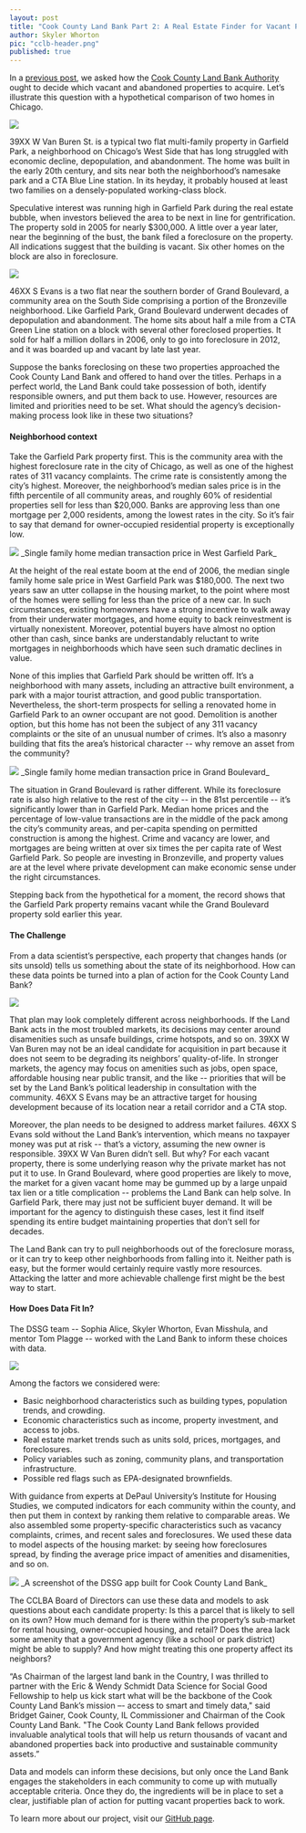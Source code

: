 ```yaml
---
layout: post
title: "Cook County Land Bank Part 2: A Real Estate Finder for Vacant Properties"
author: Skyler Whorton
pic: "cclb-header.png"
published: true
---
```

In a [previous post](http://dssg.uchicago.edu/2013/07/11/cook-county-land-bank.html), we asked how the [Cook County Land Bank Authority](http://www.cookcountylandbank.org/) ought to decide which vacant and abandoned properties to acquire. Let’s illustrate this question with a hypothetical comparison of two homes in Chicago.

<img src="/img/posts/cclb-home1.png">

39XX W Van Buren St. is a typical two flat multi-family property in Garfield Park, a neighborhood on Chicago’s West Side that has long struggled with economic decline, depopulation, and abandonment. The home was built in the early 20th century, and sits near both the neighborhood’s namesake park and a CTA Blue Line station. In its heyday, it probably housed at least two families on a densely-populated working-class block. 

Speculative interest was running high in Garfield Park during the real estate bubble, when investors believed the area to be next in line for gentrification. The property sold in 2005 for nearly $300,000. A little over a year later, near the beginning of the bust, the bank filed a foreclosure on the property. All indications suggest that the building is vacant. Six other homes on the block are also in foreclosure.

<img src="/img/posts/cclb-home2.png">

46XX S Evans is a two flat near the southern border of Grand Boulevard, a community area on the South Side comprising a portion of the Bronzeville neighborhood. Like Garfield Park, Grand Boulevard underwent decades of depopulation and abandonment. The home sits about half a mile from a CTA Green Line station on a block with several other foreclosed properties. It sold for half a million dollars in 2006, only to go into foreclosure in 2012, and it was boarded up and vacant by late last year.

Suppose the banks foreclosing on these two properties approached the Cook County Land Bank and offered to hand over the titles. Perhaps in a perfect world, the Land Bank could take possession of both, identify responsible owners, and put them back to use. However, resources are limited and priorities need to be set. What should the agency’s decision-making process look like in these two situations?

#### Neighborhood context

Take the Garfield Park property first. This is the community area with the highest foreclosure rate in the city of Chicago, as well as one of the highest rates of 311 vacancy complaints. The crime rate is consistently among the city’s highest. Moreover, the neighborhood’s median sales price is in the fifth percentile of all community areas, and roughly 60% of residential properties sell for less than $20,000. Banks are approving less than one mortgage per 2,000 residents, among the lowest rates in the city. So it’s fair to say that demand for owner-occupied residential property is exceptionally low. 

<img src="/img/posts/cclb-graph1.png">
_Single family home median transaction price in West Garfield Park_

At the height of the real estate boom at the end of 2006, the median single family home sale price in West Garfield Park was $180,000. The next two years saw an utter collapse in the housing market, to the point where most of the homes were selling for less than the price of a new car. In such circumstances, existing homeowners have a strong incentive to walk away from their underwater mortgages, and home equity to back reinvestment is virtually nonexistent. Moreover, potential buyers have almost no option other than cash, since banks are understandably reluctant to write mortgages in neighborhoods which have seen such dramatic declines in value. 

None of this implies that Garfield Park should be written off. It’s a neighborhood with many assets, including an attractive built environment, a park with a major tourist attraction, and good public transportation. Nevertheless, the short-term prospects for selling a renovated home in Garfield Park to an owner occupant are not good. Demolition is another option, but this home has not been the subject of any 311 vacancy complaints or the site of an unusual number of crimes. It’s also a masonry building that fits the area’s historical character -- why remove an asset from the community?

<img src="/img/posts/cclb-graph2.png">
_Single family home median transaction price in Grand Boulevard_

The situation in Grand Boulevard is rather different. While its foreclosure rate is also high relative to the rest of the city -- in the 81st percentile -- it’s significantly lower than in Garfield Park. Median home prices and the percentage of low-value transactions are in the middle of the pack among the city’s community areas, and per-capita spending on permitted construction is among the highest. Crime and vacancy are lower, and mortgages are being written at over six times the per capita rate of West Garfield Park. So people are investing in Bronzeville, and property values are at the level where private development can make economic sense under the right circumstances. 

Stepping back from the hypothetical for a moment, the record shows that the Garfield Park property remains vacant while the Grand Boulevard property sold earlier this year.

#### The Challenge

From a data scientist’s perspective, each property that changes hands (or sits unsold) tells us something about the state of its neighborhood. How can these data points be turned into a plan of action for the Cook County Land Bank?

<img src="/img/partners/landbank.jpg">

That plan may look completely different across neighborhoods. If the Land Bank acts in the most troubled markets, its decisions may center around disamenities such as unsafe buildings, crime hotspots, and so on. 39XX W Van Buren may not be an ideal candidate for acquisition in part because it does not seem to be degrading its neighbors’ quality-of-life. In stronger markets, the agency may focus on amenities such as jobs, open space, affordable housing near public transit, and the like -- priorities that will be set by the Land Bank’s political leadership in consultation with the community. 46XX S Evans may be an attractive target for housing development because of its location near a retail corridor and a CTA stop.

Moreover, the plan needs to be designed to address market failures. 46XX S Evans sold without the Land Bank’s intervention, which means no taxpayer money was put at risk -- that’s a victory, assuming the new owner is responsible. 39XX W Van Buren didn’t sell. But why? For each vacant property, there is some underlying reason why the private market has not put it to use. In Grand Boulevard, where good properties are likely to move, the market for a given vacant home may be gummed up by a large unpaid tax lien or a title complication -- problems the Land Bank can help solve. In Garfield Park, there may just not be sufficient buyer demand. It will be important for the agency to distinguish these cases, lest it find itself spending its entire budget maintaining properties that don’t sell for decades.

The Land Bank can try to pull neighborhoods out of the foreclosure morass, or it can try to keep other neighborhoods from falling into it. Neither path is easy, but the former would certainly require vastly more resources. Attacking the latter and more achievable challenge first might be the best way to start.

#### How Does Data Fit In?

The DSSG team -- Sophia Alice, Skyler Whorton, Evan Misshula, and mentor Tom Plagge -- worked with the Land Bank to inform these choices with data. 

<img src="/img/posts/cclb-team.png">

Among the factors we considered were:
* Basic neighborhood characteristics such as building types, population trends, and crowding.
* Economic characteristics such as income, property investment, and access to jobs.
* Real estate market trends such as units sold, prices, mortgages, and foreclosures.
* Policy variables such as zoning, community plans, and transportation infrastructure.
* Possible red flags such as EPA-designated brownfields.

With guidance from experts at DePaul University’s Institute for Housing Studies, we computed indicators for each community within the county, and then put them in context by ranking them relative to comparable areas. We also assembled some property-specific characteristics such as vacancy complaints, crimes, and recent sales and foreclosures. We used these data to model aspects of the housing market: by seeing how foreclosures spread, by finding the average price impact of amenities and disamenities, and so on.

<img src="/img/posts/cclb-tool4.png">
_A screenshot of the DSSG app built for Cook County Land Bank_

The CCLBA Board of Directors can use these data and models to ask questions about each candidate property: Is this a parcel that is likely to sell on its own? How much demand for is there within the property’s sub-market for rental housing, owner-occupied housing, and retail? Does the area lack some amenity that a government agency (like a school or park district) might be able to supply? And how might treating this one property affect its neighbors?

“As Chairman of the largest land bank in the Country, I was thrilled to partner with the Eric & Wendy Schmidt Data Science for Social Good Fellowship to help us kick start what will be the backbone of the Cook County Land Bank’s mission –- access to smart and timely data," said Bridget Gainer, Cook County, IL Commissioner and Chairman of the Cook County Land Bank. "The Cook County Land Bank fellows provided invaluable analytical tools that will help us return thousands of vacant and abandoned properties back into productive and sustainable community assets.” 

Data and models can inform these decisions, but only once the Land Bank engages the stakeholders in each community to come up with mutually acceptable criteria. Once they do, the ingredients will be in place to set a clear, justifiable plan of action for putting vacant properties back to work.

To learn more about our project, visit our [GitHub page](https://github.com/dssg/land-bank). 

